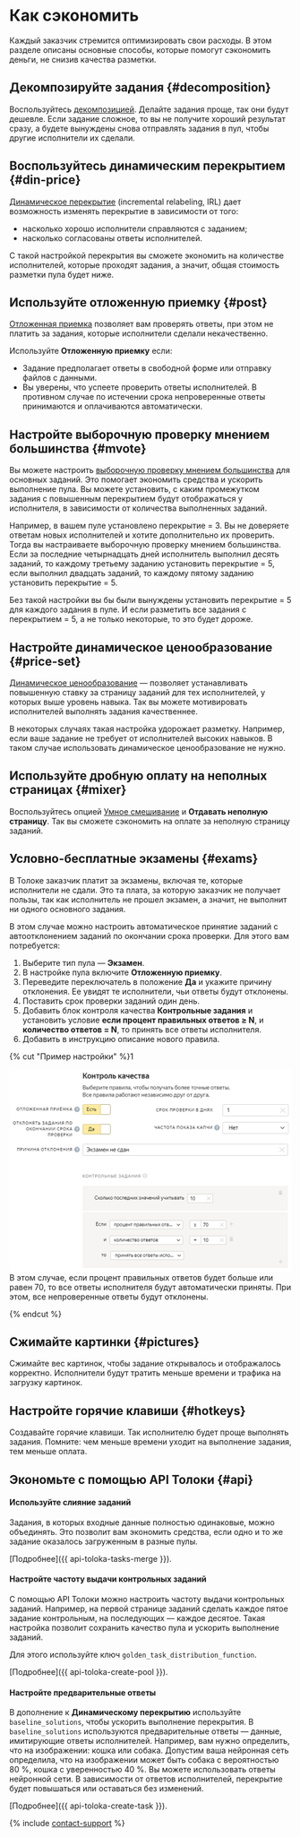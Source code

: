 # Как сэкономить

Каждый заказчик стремится оптимизировать свои расходы. В этом разделе описаны основные способы, которые помогут сэкономить деньги, не снизив качества разметки.

## Декомпозируйте задания {#decomposition}

Воспользуйтесь [декомпозицией](solution-architecture.md). Делайте задания проще, так они будут дешевле. Если задание сложное, то вы не получите хороший результат сразу, а будете вынуждены снова отправлять задания в пул, чтобы другие исполнители их сделали.

## Воспользуйтесь динамическим перекрытием {#din-price}

[Динамическое перекрытие](dynamic-overlap.md) (incremental relabeling, IRL) дает возможность изменять перекрытие в зависимости от того:

- насколько хорошо исполнители справляются с заданием;
- насколько согласованы ответы исполнителей.

С такой настройкой перекрытия вы сможете экономить на количестве исполнителей, которые проходят задания, а значит, общая стоимость разметки пула будет ниже.

## Используйте отложенную приемку {#post}

[Отложенная приемка](offline-accept.md) позволяет вам проверять ответы, при этом не платить за задания, которые исполнители сделали некачественно.

Используйте **Отложенную приемку** если:

- Задание предполагает ответы в свободной форме или отправку файлов с данными.
- Вы уверены, что успеете проверить ответы исполнителей. В противном случае по истечении срока непроверенные ответы принимаются и оплачиваются автоматически.

## Настройте выборочную проверку мнением большинства {#mvote}

Вы можете настроить [выборочную проверку мнением большинства](selective-mvote.md) для основных заданий. Это помогает экономить средства и ускорить выполнение пула. Вы можете установить, с каким промежутком задания с повышенным перекрытием будут отображаться у исполнителя, в зависимости от количества выполненных заданий.

Например, в вашем пуле установлено перекрытие = 3. Вы не доверяете ответам новых исполнителей и хотите дополнительно их проверить. Тогда вы настраиваете выборочную проверку мнением большинства. Если за последние четырнадцать дней исполнитель выполнил десять заданий, то каждому третьему заданию установить перекрытие = 5, если выполнил двадцать заданий, то каждому пятому заданию установить перекрытие = 5.

Без такой настройки вы бы были вынуждены установить перекрытие = 5 для каждого задания в пуле. И если разметить все задания с перекрытием = 5, а не только некоторые, то это будет дороже.

## Настройте динамическое ценообразование {#price-set}

[Динамическое ценообразование](dynamic-pricing.md) — позволяет устанавливать повышенную ставку за страницу заданий для тех исполнителей, у которых выше уровень навыка. Так вы можете мотивировать исполнителей выполнять задания качественнее.

В некоторых случаях такая настройка удорожает разметку. Например, если ваше задание не требует от исполнителей высоких навыков. В таком случае использовать динамическое ценообразование не нужно.

## Используйте дробную оплату на неполных страницах {#mixer}

Воспользуйтесь опцией [Умное смешивание](distribute-tasks-by-pages.md#smart-mixing) и **Отдавать неполную страницу**. Так вы сможете сэкономить на оплате за неполную страницу заданий.

## Условно-бесплатные экзамены {#exams}

В Толоке заказчик платит за экзамены, включая те, которые исполнители не сдали. Это та плата, за которую заказчик не получает пользы, так как исполнитель не прошел экзамен, а значит, не выполнит ни одного основного задания.

В этом случае можно настроить автоматическое принятие заданий с автоотклонением заданий по окончании срока проверки. Для этого вам потребуется:

1. Выберите тип пула — **Экзамен**.
1. В настройке пула включите **Отложенную приемку**.
1. Переведите переключатель в положение **Да** и укажите причину отклонения. Ее увидят те исполнители, чьи ответы будут отклонены.
1. Поставить срок проверки заданий один день.
1. Добавить блок контроля качества **Контрольные задания** и установить условие **если процент правильных ответов ≥ N**, и **количество ответов = N**, то принять все ответы исполнителя.
1. Добавить в инструкцию описание нового правила.

{% cut "Пример настройки" %}1

![](../_images/tips-recommendations/free-exam.png)
В этом случае, если процент правильных ответов будет больше или равен 70, то все ответы исполнителя будут автоматически приняты. При этом, все непроверенные ответы будут отклонены.

{% endcut %}

## Сжимайте картинки {#pictures}

Сжимайте вес картинок, чтобы задание открывалось и отображалось корректно. Исполнители будут тратить меньше времени и трафика на загрузку картинок.

## Настройте горячие клавиши {#hotkeys}

Создавайте горячие клавиши. Так исполнителю будет проще выполнять задания. Помните: чем меньше времени уходит на выполнение задания, тем меньше оплата.

## Экономьте с помощью API Толоки {#api}

#### Используйте слияние заданий

Задания, в которых входные данные полностью одинаковые, можно объединять. Это позволит вам экономить средства, если одно и то же задание оказалось загруженным в разные пулы.

[Подробнее]({{ api-toloka-tasks-merge }}).

#### Настройте частоту выдачи контрольных заданий

С помощью API Толоки можно настроить частоту выдачи контрольных заданий. Например, на первой странице заданий сделать каждое пятое задание контрольным, на последующих — каждое десятое. Такая настройка позволит сохранить качество пула и ускорить выполнение заданий.

Для этого используйте ключ `golden_task_distribution_function`.

[Подробнее]({{ api-toloka-create-pool }}).

#### Настройте предварительные ответы

В дополнение к **Динамическому перекрытию** используйте `baseline_solutions`, чтобы ускорить выполнение перекрытия. В `baseline_solutions` используются предварительные ответы — данные, имитирующие ответы исполнителей. Например, вам нужно определить, что на изображении: кошка или собака. Допустим ваша нейронная сеть определила, что на изображении может быть собака с вероятностью 80 %, кошка с уверенностью 40 %. Вы можете использовать ответы нейронной сети. В зависимости от ответов исполнителей, перекрытие будет повышаться или оставаться без изменений.

[Подробнее]({{ api-toloka-create-task }}).

{% include [contact-support](../_includes/contact-support-help.md) %}